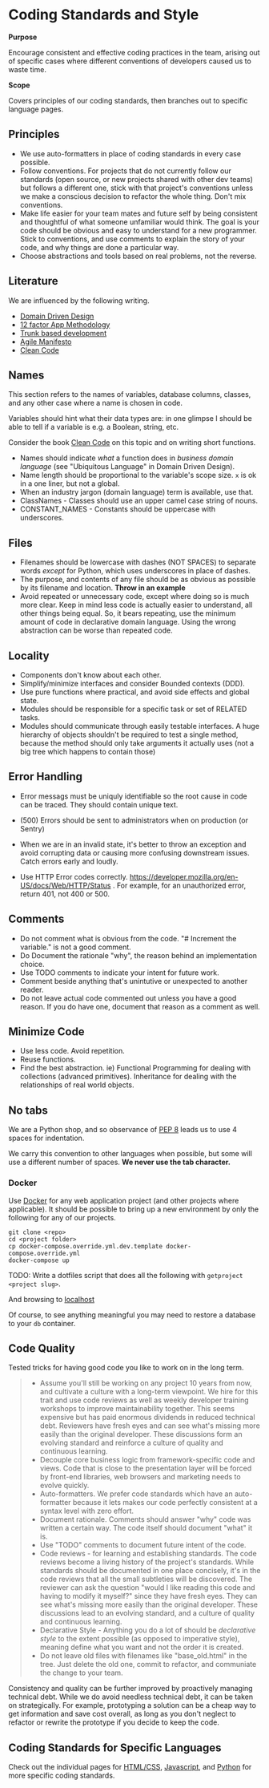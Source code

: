 Coding Standards and Style
==========================

**Purpose**

Encourage consistent and effective coding practices in the team, arising
out of specific cases where different conventions of developers caused
us to waste time.

**Scope**

Covers principles of our coding standards, then branches out to specific
language pages.

Principles
----------

-   We use auto-formatters in place of coding standards in every case
    possible.
-   Follow conventions. For projects that do not currently follow our
    standards (open source, or new projects shared with other dev teams)
    but follows a different one, stick with that project\'s conventions
    unless we make a conscious decision to refactor the whole thing.
    Don\'t mix conventions.
-   Make life easier for your team mates and future self by being
    consistent and thoughtful of what someone unfamiliar would think.
    The goal is your code should be obvious and easy to understand for a
    new programmer. Stick to conventions, and use comments to explain
    the story of your code, and why things are done a particular way.
-   Choose abstractions and tools based on real problems, not the
    reverse.

Literature
----------

We are influenced by the following writing.

-   [Domain Driven
    Design](https://en.wikipedia.org/wiki/Domain-driven_design)
-   [12 factor App Methodology](https://12factor.net/)
-   [Trunk based development](https://trunkbaseddevelopment.com/)
-   [Agile Manifesto](https://agilemanifesto.org/)
-   [Clean
    Code](https://www.oreilly.com/library/view/clean-code/9780136083238/)

Names
-----

This section refers to the names of variables, database columns,
classes, and any other case where a name is chosen in code.

Variables should hint what their data types are: in one glimpse I should
be able to tell if a variable is e.g. a Boolean, string, etc.

Consider the book [Clean
Code](https://www.oreilly.com/library/view/clean-code/9780136083238/) on
this topic and on writing short functions.

-   Names should indicate *what* a function does in *business domain
    language* (see \"Ubiquitous Language\" in Domain Driven Design).
-   Name length should be proportional to the variable\'s scope size.
    `x` is ok in a one liner, but not a global.
-   When an industry jargon (domain language) term is available, use
    that.
-   ClassNames - Classes should use an upper camel case string of nouns.
-   CONSTANT\_NAMES - Constants should be uppercase with underscores.

Files
-----

-   Filenames should be lowercase with dashes (NOT SPACES) to separate
    words *except* for Python, which uses underscores in place of
    dashes.
-   The purpose, and contents of any file should be as obvious as
    possible by its filename and location. **Throw in an example**
-   Avoid repeated or unnecessary code, except where doing so is much
    more clear. Keep in mind less code is actually easier to understand,
    all other things being equal. So, it bears repeating, use the
    minimum amount of code in declarative domain language. Using the
    wrong abstraction can be worse than repeated code.

Locality
--------

-   Components don\'t know about each other.
-   Simplify/minimize interfaces and consider Bounded contexts (DDD).
-   Use pure functions where practical, and avoid side effects and
    global state.
-   Modules should be responsible for a specific task or set of RELATED
    tasks.
-   Modules should communicate through easily testable interfaces. A
    huge hierarchy of objects shouldn\'t be required to test a single
    method, because the method should only take arguments it actually
    uses (not a big tree which happens to contain those)

Error Handling
--------------

-   Error messags must be uniquly identifiable so the root cause in code
    can be traced. They should contain unique text.
-   (500) Errors should be sent to administrators when on production (or
        Sentry)

-   When we are in an invalid state, it\'s better to throw an exception
    and avoid corrupting data or causing more confusing downstream
    issues. Catch errors early and loudly.
-   Use HTTP Error codes correctly.
    <https://developer.mozilla.org/en-US/docs/Web/HTTP/Status> . For
    example, for an unauthorized error, return 401, not 400 or 500.

Comments
--------

-   Do not comment what is obvious from the code. \"\# Increment the
    variable.\" is not a good comment.
-   Do Document the rationale \"why\", the reason behind an
    implementation choice.
-   Use TODO comments to indicate your intent for future work.
-   Comment beside anything that\'s unintutive or unexpected to another
    reader.
-   Do not leave actual code commented out unless you have a good
    reason. If you do have one, document that reason as a comment as
    well.

Minimize Code
-------------

-   Use less code. Avoid repetition.
-   Reuse functions.
-   Find the best abstraction. ie) Functional Programming for dealing
    with collections (advanced primitives). Inheritance for dealing with
    the relationships of real world objects.

No tabs
-------

We are a Python shop, and so observance of [PEP
8](https://www.python.org/dev/peps/pep-0008/) leads us to use 4 spaces
for indentation.

We carry this convention to other languages when possible, but some will
use a different number of spaces. **We never use the tab character.**

### Docker

Use [Docker](../devops/DOCKER.html) for any web application project (and
other projects where applicable). It should be possible to bring up a
new environment by only the following for any of our projects.

    git clone <repo>
    cd <project folder>
    cp docker-compose.override.yml.dev.template docker-compose.override.yml
    docker-compose up

TODO: Write a dotfiles script that does all the following with
`getproject <project slug>`.

And browsing to [localhost](http://localhost)

Of course, to see anything meaningful you may need to restore a database
to your `db` container.

Code Quality
------------

Tested tricks for having good code you like to work on in the long term.

> -   Assume you'll still be working on any project 10 years from now,
>     and cultivate a culture with a long-term viewpoint. We hire for
>     this trait and use code reviews as well as weekly developer
>     training workshops to improve maintainability together. This seems
>     expensive but has paid enormous dividends in reduced technical
>     debt. Reviewers have fresh eyes and can see what's missing more
>     easily than the original developer. These discussions form an
>     evolving standard and reinforce a culture of quality and
>     continuous learning.
> -   Decouple core business logic from framework-specific code and
>     views. Code that is close to the presentation layer will be forced
>     by front-end libraries, web browsers and marketing needs to evolve
>     quickly.
> -   Auto-formatters. We prefer code standards which have an
>     auto-formatter because it lets makes our code perfectly consistent
>     at a syntax level with zero effort.
> -   Document rationale. Comments should answer "why" code was written
>     a certain way. The code itself should document "what" it is.
> -   Use "TODO" comments to document future intent of the code.
> -   Code reviews - for learning and establishing standards. The code
>     reviews become a living history of the project's standards. While
>     standards should be documented in one place concisely, it's in the
>     code reviews that all the small subtleties will be discovered. The
>     reviewer can ask the question "would I like reading this code and
>     having to modify it myself?" since they have fresh eyes. They can
>     see what's missing more easily than the original developer. These
>     discussions lead to an evolving standard, and a culture of quality
>     and continuous learning.
> -   Declarative Style - Anything you do a lot of should be
>     *declarative style* to the extent possible (as opposed to
>     imperative style), meaning define what you want and not the order
>     it is created.
> -   Do not leave old files with filenames like \"base\_old.html\" in
>     the tree. Just delete the old one, commit to refactor, and
>     communiate the change to your team.

Consistency and quality can be further improved by proactively managing
technical debt. While we do avoid needless technical debt, it can be
taken on strategically. For example, prototyping a solution can be a
cheap way to get information and save cost overall, as long as you don't
neglect to refactor or rewrite the prototype if you decide to keep the
code.

Coding Standards for Specific Languages
---------------------------------------

Check out the individual pages for [HTML/CSS](HTML_CSS.html),
[Javascript](JAVASCRIPT.html), and [Python](PYTHON.html) for more
specific coding standards.

